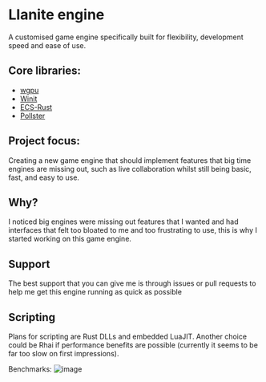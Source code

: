 # Llanite engine
A customised game engine specifically built for flexibility, development speed and ease of use.

## Core libraries:
* [wgpu](https://wgpu.rs/)
* [Winit](https://github.com/rust-windowing/winit)
* [ECS-Rust](https://crates.io/crates/ecs-rust)
* [Pollster](https://docs.rs/pollster/latest/pollster/)

## Project focus:
Creating a new game engine that should implement features that big time engines are missing out, such as live collaboration whilst still being basic, fast, and easy to use.

## Why?
I noticed big engines were missing out features that I wanted and had interfaces that felt too bloated to me and too frustrating to use, this is why I started working on this game engine.

## Support
The best support that you can give me is through issues or pull requests to help me get this engine running as quick as possible

## Scripting
Plans for scripting are Rust DLLs and embedded LuaJIT. Another choice could be Rhai if performance benefits are possible (currently it seems to be far too slow on first impressions).

Benchmarks:
![image](https://github.com/Llanite/Llanite/assets/143108602/21e815cf-eb48-4fbb-9a3b-e286731a53d3)
